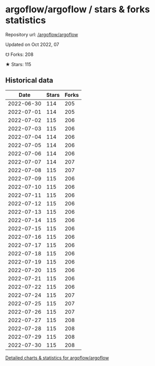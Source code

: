 # argoflow/argoflow / stars & forks statistics

Repository url: [/argoflow/argoflow](https://github.com/argoflow/argoflow)

Updated on Oct 2022, 07

☋ Forks: 208

★ Stars: 115

## Historical data
| Date | Stars | Forks |
|------|-------|-------|
| 2022-06-30 | 114 | 205 | 
| 2022-07-01 | 114 | 205 | 
| 2022-07-02 | 115 | 206 | 
| 2022-07-03 | 115 | 206 | 
| 2022-07-04 | 114 | 206 | 
| 2022-07-05 | 114 | 206 | 
| 2022-07-06 | 114 | 206 | 
| 2022-07-07 | 114 | 207 | 
| 2022-07-08 | 115 | 207 | 
| 2022-07-09 | 115 | 206 | 
| 2022-07-10 | 115 | 206 | 
| 2022-07-11 | 115 | 206 | 
| 2022-07-12 | 115 | 206 | 
| 2022-07-13 | 115 | 206 | 
| 2022-07-14 | 115 | 206 | 
| 2022-07-15 | 115 | 206 | 
| 2022-07-16 | 115 | 206 | 
| 2022-07-17 | 115 | 206 | 
| 2022-07-18 | 115 | 206 | 
| 2022-07-19 | 115 | 206 | 
| 2022-07-20 | 115 | 206 | 
| 2022-07-21 | 115 | 206 | 
| 2022-07-22 | 115 | 206 | 
| 2022-07-24 | 115 | 207 | 
| 2022-07-25 | 115 | 207 | 
| 2022-07-26 | 115 | 207 | 
| 2022-07-27 | 115 | 208 | 
| 2022-07-28 | 115 | 208 | 
| 2022-07-29 | 115 | 208 | 
| 2022-07-30 | 115 | 208 | 


[Detailed charts & statistics for argoflow/argoflow](https://reviewgithub.com/rep/argoflow/argoflow)
